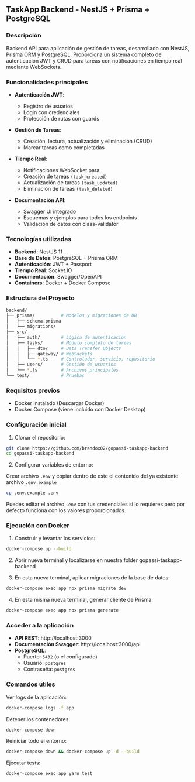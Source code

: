 ## TaskApp Backend - NestJS + Prisma + PostgreSQL

### Descripción

Backend API para aplicación de gestión de tareas, desarrollado con NestJS,
Prisma ORM y PostgreSQL. Proporciona un sistema completo de autenticación JWT y
CRUD para tareas con notificaciones en tiempo real mediante WebSockets.

### Funcionalidades principales

- **Autenticación JWT**:
  - Registro de usuarios
  - Login con credenciales
  - Protección de rutas con guards

- **Gestión de Tareas**:
  - Creación, lectura, actualización y eliminación (CRUD)
  - Marcar tareas como completadas

- **Tiempo Real**:
  - Notificaciones WebSocket para:
  - Creación de tareas `(task_created)`
  - Actualización de tareas `(task_updated)`
  - Eliminación de tareas `(task_deleted)`

- **Documentación API**:
  - Swagger UI integrado
  - Esquemas y ejemplos para todos los endpoints
  - Validación de datos con class-validator

### Tecnologías utilizadas

- **Backend**: NestJS 11
- **Base de Datos**: PostgreSQL + Prisma ORM
- **Autenticación**: JWT + Passport
- **Tiempo Real**: Socket.IO
- **Documentación**: Swagger/OpenAPI
- **Containers**: Docker + Docker Compose

### Estructura del Proyecto

```bash
backend/
├── prisma/          # Modelos y migraciones de DB
│   ├── schema.prisma
│   └── migrations/
├── src/
│   ├── auth/        # Lógica de autenticación
│   ├── tasks/       # Módulo completo de tareas
│   │   ├── dto/     # Data Transfer Objects
│   │   ├── gateway/ # WebSockets
│   │   └── *.ts     # Controlador, servicio, repositorio
│   ├── users/       # Gestión de usuarios
│   └── *.ts         # Archivos principales
└── test/            # Pruebas
```

### Requisitos previos

- Docker instalado (Descargar Docker)
- Docker Compose (viene incluido con Docker Desktop)

### Configuración inicial

1. Clonar el repositorio:

```bash
git clone https://github.com/brandox02/gopassi-taskapp-backend
cd gopassi-taskapp-backend
```

2. Configurar variables de entorno:

Crear archivo `.env` y copiar dentro de este el contenido del ya existente
archivo `.env.example`

```bash
cp .env.example .env
```

Puedes editar el archivo `.env` con tus credenciales si lo requieres pero por
defecto funciona con los valores proporcionados.

### Ejecución con Docker

1. Construir y levantar los servicios:

```bash
docker-compose up --build
```

2. Abrir nueva terminal y localizarse en nuestra folder gopassi-taskapp-backend

3. En esta nueva terminal, aplicar migraciones de la base de datos:

```bash
docker-compose exec app npx prisma migrate dev
```

4. En esta misma nueva terminal, generar cliente de Prisma:

```bash
docker-compose exec app npx prisma generate
```

### Acceder a la aplicación

- **API REST**: http://localhost:3000
- **Documentación Swagger**: http://localhost:3000/api
- **PostgreSQL**:
  - Puerto: `5432` (o el configurado)
  - Usuario: `postgres`
  - Contraseña: `postgres`

### Comandos útiles

Ver logs de la aplicación:

```bash
docker-compose logs -f app
```

Detener los contenedores:

```bash
docker-compose down
```

Reiniciar todo el entorno:

```bash
docker-compose down && docker-compose up -d --build
```

Ejecutar tests:

```bash
docker-compose exec app yarn test
```
